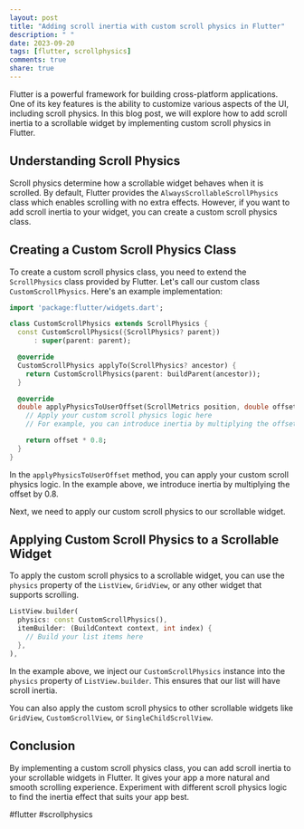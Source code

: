 ```yaml
---
layout: post
title: "Adding scroll inertia with custom scroll physics in Flutter"
description: " "
date: 2023-09-20
tags: [flutter, scrollphysics]
comments: true
share: true
---
```


Flutter is a powerful framework for building cross-platform applications. One of its key features is the ability to customize various aspects of the UI, including scroll physics. In this blog post, we will explore how to add scroll inertia to a scrollable widget by implementing custom scroll physics in Flutter.

## Understanding Scroll Physics

Scroll physics determine how a scrollable widget behaves when it is scrolled. By default, Flutter provides the `AlwaysScrollableScrollPhysics` class which enables scrolling with no extra effects. However, if you want to add scroll inertia to your widget, you can create a custom scroll physics class.

## Creating a Custom Scroll Physics Class

To create a custom scroll physics class, you need to extend the `ScrollPhysics` class provided by Flutter. Let's call our custom class `CustomScrollPhysics`. Here's an example implementation:

```dart
import 'package:flutter/widgets.dart';

class CustomScrollPhysics extends ScrollPhysics {
  const CustomScrollPhysics({ScrollPhysics? parent})
      : super(parent: parent);

  @override
  CustomScrollPhysics applyTo(ScrollPhysics? ancestor) {
    return CustomScrollPhysics(parent: buildParent(ancestor));
  }

  @override
  double applyPhysicsToUserOffset(ScrollMetrics position, double offset) {
    // Apply your custom scroll physics logic here
    // For example, you can introduce inertia by multiplying the offset

    return offset * 0.8;
  }
}
```

In the `applyPhysicsToUserOffset` method, you can apply your custom scroll physics logic. In the example above, we introduce inertia by multiplying the offset by 0.8.

Next, we need to apply our custom scroll physics to our scrollable widget.

## Applying Custom Scroll Physics to a Scrollable Widget

To apply the custom scroll physics to a scrollable widget, you can use the `physics` property of the `ListView`, `GridView`, or any other widget that supports scrolling.

```dart
ListView.builder(
  physics: const CustomScrollPhysics(),
  itemBuilder: (BuildContext context, int index) {
    // Build your list items here
  },
),
```

In the example above, we inject our `CustomScrollPhysics` instance into the `physics` property of `ListView.builder`. This ensures that our list will have scroll inertia.

You can also apply the custom scroll physics to other scrollable widgets like `GridView`, `CustomScrollView`, or `SingleChildScrollView`.

## Conclusion

By implementing a custom scroll physics class, you can add scroll inertia to your scrollable widgets in Flutter. It gives your app a more natural and smooth scrolling experience. Experiment with different scroll physics logic to find the inertia effect that suits your app best.

#flutter #scrollphysics